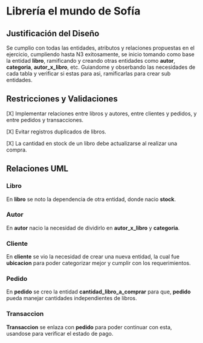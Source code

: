 # Librería el mundo de Sofía
## Justificación del Diseño
Se cumplio con todas las entidades, atributos y relaciones propuestas en el ejercicio, cumpliendo hasta N3 exitosamente, se inicio tomando como base la entidad **libro**, ramificando y creando otras entidades como **autor**, **categoria**, **autor_x_libro**, etc. Guiandome y obserbando las necesidades de cada tabla y verificar si estas para asi, ramificarlas para crear sub entidades. 

## Restricciones y Validaciones

[X] Implementar relaciones entre libros y autores, entre clientes y pedidos, y entre pedidos y transacciones.

[X] Evitar registros duplicados de libros.

[X] La cantidad en stock de un libro debe actualizarse al realizar una compra.

## Relaciones UML
### Libro

En **libro** se noto la dependencia de otra entidad, donde nacio **stock**.

### Autor

En **autor** nacio la necesidad de dividirlo en **autor_x_libro** y **categoria**.


### Cliente
En **cliente** se vio la necesidad de crear una nueva entidad, la cual fue **ubicacion** para poder categorizar mejor y cumplir con los requerimientos.


### Pedido
En **pedido** se creo la entidad **cantidad_libro_a_comprar** para que, **pedido** pueda manejar cantidades independientes de libros.

### Transaccion
**Transaccion** se enlaza con **pedido** para poder continuar con esta, usandose para verificar el estado de pago.

